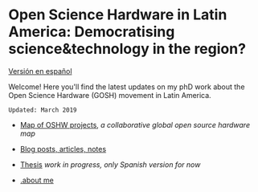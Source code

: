 # Open Science Hardware in Latin America: Democratising science&technology in the region?


[Versión en español](/espaniol/README_ES.md)


Welcome! Here you'll find the latest updates on my phD work about the Open Science Hardware (GOSH) movement in Latin America. 

```
Updated: March 2019 
```

- [Map of OSHW projects](https://github.com/thessaly/goshMap), _a collaborative global open source hardware map_

- [Blog posts, articles, notes](/espaniol/publicaciones)

- [Thesis](/espaniol/tesis.md) _work in progress, only Spanish version for now_

- [.about me](/english/about.md)




